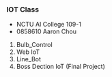 ### IOT Class
- NCTU AI College 109-1
- 0858610 Aaron Chou
1. Bulb_Control
2. Web IoT
3. Line_Bot
4. Boss Dection IoT (Final Project)
